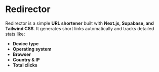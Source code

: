 # Redirector  

Redirector is a simple **URL shortener** built with **Next.js, Supabase, and Tailwind CSS**. It generates short links automatically and tracks detailed stats like:  
- **Device type**  
- **Operating system**  
- **Browser**  
- **Country & IP**  
- **Total clicks**  

